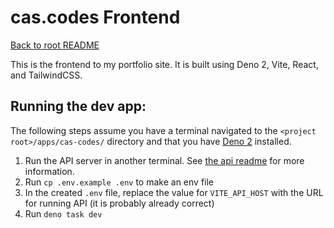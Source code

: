 # cas.codes Frontend

[Back to root README](/README.md)

This is the frontend to my portfolio site. It is built using Deno 2, Vite,
React, and TailwindCSS.

## Running the dev app:

The following steps assume you have a terminal navigated to the
`<project root>/apps/cas-codes/` directory and that you have
[Deno 2](https://deno.com/) installed.

1. Run the API server in another terminal. See
   [the api readme](/services/api/README.md) for more information.
1. Run `cp .env.example .env` to make an env file
1. In the created `.env` file, replace the value for `VITE_API_HOST` with the
   URL for running API (it is probably already correct)
1. Run `deno task dev`
